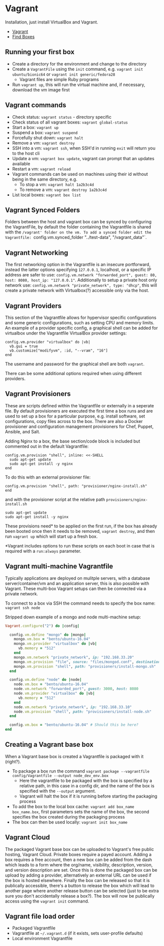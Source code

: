 # Vagrant

Installation, just install VirtualBox and Vagrant.

* [Vagrant](https://www.vagrantup.com/)
* [Find Boxes](https://app.vagrantup.com/boxes/search)

## Running your first box

* Create a directory for the environment and change to the directory
* Create a `VagrantFile` using the `init` command, e.g. `vagrant init ubuntu/bionic64` or `vagrant init generic/fedora28`
  * Vagrant files are simple Ruby programs
* Run `vagrant up`, this will run the virtual machine and, if necessary, download the vm image first

## Vagrant commands

* Check status: `vagrant status` - directory specific
* Check status of all vagrant boxes: `vagrant global-status`
* Start a box: `vagrant up`
* Suspend a box: `vagrant suspend`
* Forcefully shut down: `vagrant halt`
* Remove a vm: `vagrant destroy`
* SSH into a vm: `vagrant ssh`, when SSH'd in running `exit` will return you to the host cli
* Update a vm: `vagrant box update`, vagrant can prompt that an updates available
* Restart a vm: `vagrant reload`
* Vagrant commands can be used on machines using their id without being in the same directory, e.g.
  * To stop a vm: `vagrant halt 1a2b3c4d`
  * To remove a vm: `vagrant destroy 1a2b3c4d`
* List local boxes: `vagrant box list`

## Vagrant Synced Folders

Folders between the host and vagrant box can be synced by configuring the VagrantFile, by default the folder containing the Vagrantfile is shared with the `/vagrant' folder on the vm.
To add a synced folder edit the Vagrantfile: `config.vm.synced_folder "../test-data", "/vagrant_data"`.

## Vagrant Networking

The first networking option in the Vagrantfile is an insecure portforward, instead the latter options specifying `127.0.0.1`, localhost, or a specific IP address are safer to use: `config.vm.network "forwarded_port", guest: 80, host: 8080, host_ip: "127.0.0.1"`.
Additionally to setup a private host only network use: `config.vm.network "private_network", type: "dhcp"`, this will create a private network with Virtualbox(?) accessible only via the host.

## Vagrant Providers

This section of the Vagrantfile allows for hypervisor specific configurations and some generic configurations, such as setting CPU and memory limits.
An example of a provider specific config, a graphical shell can be added for virtualbox under the Vagrantfile VirtualBox provider settings:

```Vagrantfile
config.vm.provider "virtualbox" do |vb|
  vb.gui = true
  vb.customize["modifyvm", :id, "--vram", "16"]
end
```

The username and password for the graphical shell are both `vagrant`.

There can be some additional options required when using different providers.

## Vagrant Provisioners

These are scripts defined within the Vagrantfile or externally in a seperate file. By default provisioners are executed the first time a box runs and are used to set up a box for a particular purpose, e.g. install software, set configurations, copy files across to the box. There are also a Docker provisioner and configuration management provisioners for Chef, Puppet, Ansible, and Salt.

Adding Nginx to a box, the base section/code block is included but commented out in the default Vagrantfile:

```Vagrantfile
config.vm.provision "shell", inline: <<-SHELL
  sudo apt-get update
  sudo apt-get install -y nginx
end
```

To do this with an external provisioner file:

```Vagrantfile
config.vm.provision "shell", path: "provisioner/nginx-install.sh"
end
```

and with the provisioner script at the relative path `provisioners/nginx-install.sh`

```Vagrantfile
sudo apt-get update
sudo apt-get install -y nginx
```

These provisions need* to be applied on the first run, if the box has already been booted once then it needs to be removed, `vagrant destroy`, and then run `vagrant up` which will start up a fresh box.

*Vagrant includes options to run these scripts on each boot in case that is required with a `run:always` parameter.

## Vagrant multi-machine Vagrantfile

Typically applications are deployed on mulitple servers, with a database server/container/vm and an application server, this is also possible with Vagrant. These multi-box Vagrant setups can then be connected via a private network.

To connect to a box via SSH the command needs to specify the box name: `vagrant ssh node`

Stripped down example of a mongo and node multi-machine setup:

```Ruby
Vagrant.configure("2") do |config|

  config.vm.define "mongo" do |mongo|
    mongo.vm.box = "bento/ubuntu-16.04"
    mongo.vm.provider "virtualbox" do |vb|
      vb.memory = "512"
    end
    mongo.vm.network "private_network", ip: "192.168.33.20"
    mongo.vm.provision "file", source: "files/mongod.conf", destination: "~/mongod.conf"
    mongo.vm.provision "shell", path: "provisioners/install-mongo.sh"
  end

  config.vm.define "node" do |node|
    node.vm.box = "bento/ubuntu-16.04"
    node.vm.network "forwarded_port", guest: 3000, host: 8080
    node.vm.provider "virtualbox" do |vb|
      vb.memory = "512"
    end
    node.vm.network "private_network", ip: "192.168.33.10"
    node.vm.provision "shell", path: "provisioners/install-node.sh"
  end

  config.vm.box = "bento/ubuntu-16.04" # Should this be here?
end
```

## Creating a Vagrant base box

When a Vagrant base box is created a Vagrantfile is packaged with it (right?).

* To package a box run the command `vagrant package --vagrantfile config/Vagrantfile --output node_dev_env.box`
  * Here the vagrantfile to be packaged with the box is specified by a relative path, in this case in a config dir, and the name of the box is specified with the `--output` argument.
  * Vagrant will halt the box if it is running before starting the packaging process
* To add the box to the local box cache: `vagrant add box_name box_name.box`, first parameters sets the name of the box, the second specifies the box created during the packaging process
* The box can then be used locally: `vagrant init box_name`

## Vagrant Cloud

The packaged Vagrant base box can be uploaded to Vagrant's free public hosting, Vagrant Cloud. Private boxes require a payed account.
Adding a box requires a free account, then a new box can be added from the dash which leads to a form where the org/name, visibility, description, version, and version description are set.
Once this is done the packaged box can be upload by adding a provider, alternatively an external URL can be used if the box is hosted elsewhere.
Finally the box can be released so that it is publically accessible, there's a button to release the box which will lead to another page where another release button can be selected (just to be extra sure you don't accidentally release a box?). The box will now be publically access using the `vagrant init` command.

## Vagrant file load order

* Packaged Vagrantfile
* Vagrantfile at `~/.vagrant.d` (if it exists, sets user-profile defaults)
* Local environment Vagrantfile